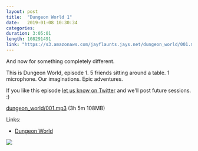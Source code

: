 ```yaml
---
layout: post
title:  "Dungeon World 1"
date:   2019-01-08 10:30:34
categories: 
duration: 3:05:01
length: 108291491
link: "https://s3.amazonaws.com/jayflaunts.jays.net/dungeon_world/001.mp3"
---
```


And now for something completely different.

This is Dungeon World, episode 1. 5 friends sitting around a table. 1 microphone. Our imaginations.
Epic adventures.

If you like this episode [let us know on Twitter](https://twitter.com/jayflaunts) and we'll post future sessions. :)

<a href="{{site.storage_url}}/dungeon_world/001.mp3" target="_blank">dungeon_world/001.mp3</a> (3h 5m 108MB) 

Links:
* [Dungeon World](http://www.dungeon-world.com)

<img src="{{site.storage_url}}/dungeon_world/book.jpg" />

